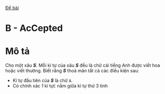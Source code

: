 [Đề bài](https://atcoder.jp/contests/ABC104/tasks/abc104_b)
# B - AcCepted
# Mô tả
Cho một xâu ***S***. Mỗi kí tự của xâu ***S*** đều là chữ cái tiếng Anh được viết hoa hoặc viết thường. Biết rằng ***S*** thoả mãn tất cả các điều kiện sau:
* Kí tự đầu tiên của ***S*** là chữ `A`.
* Có chính xác 1 kí tự`C` nằm giữa kí tự thứ 3 tính 
